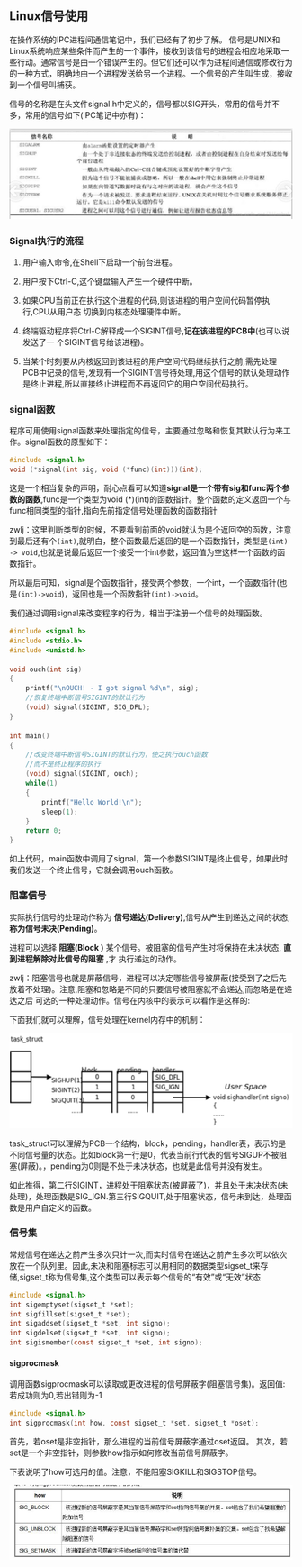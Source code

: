 ## Linux信号使用
在操作系统的IPC进程间通信笔记中，我们已经有了初步了解。
信号是UNIX和Linux系统响应某些条件而产生的一个事件，接收到该信号的进程会相应地采取一些行动。通常信号是由一个错误产生的。但它们还可以作为进程间通信或修改行为的一种方式，明确地由一个进程发送给另一个进程。一个信号的产生叫生成，接收到一个信号叫捕获。

信号的名称是在头文件signal.h中定义的，信号都以SIG开头，常用的信号并不多，常用的信号如下(IPC笔记中亦有)：

![](image/signal0.jpg)

### Signal执行的流程
1. 用户输入命令,在Shell下启动一个前台进程。

2. 用户按下Ctrl-C,这个键盘输入产生一个硬件中断。

3. 如果CPU当前正在执行这个进程的代码,则该进程的用户空间代码暂停执行,CPU从用户态 切换到内核态处理硬件中断。

4. 终端驱动程序将Ctrl-C解释成一个SIGINT信号,**记在该进程的PCB中**(也可以说发送了一 个SIGINT信号给该进程)。

5. 当某个时刻要从内核返回到该进程的用户空间代码继续执行之前,需先处理PCB中记录的信号,发现有一个SIGINT信号待处理,用这个信号的默认处理动作是终止进程,所以直接终止进程而不再返回它的用户空间代码执行。




### signal函数
程序可用使用signal函数来处理指定的信号，主要通过忽略和恢复其默认行为来工作。signal函数的原型如下：

``` c
#include <signal.h>
void (*signal(int sig, void (*func)(int)))(int);
```

这是一个相当复杂的声明，耐心点看可以知道**signal是一个带有sig和func两个参数的函数**,func是一个类型为void (*)(int)的函数指针。整个函数的定义返回一个与func相同类型的指针,指向先前指定信号处理函数的函数指针

zwlj：这里判断类型的时候，不要看到前面的void就认为是个返回空的函数，注意到最后还有个`(int)`,就明白，整个函数最后返回的是一个函数指针，类型是`(int) -> void`,也就是说最后返回一个接受一个int参数，返回值为空这样一个函数的函数指针。

所以最后可知，signal是个函数指针，接受两个参数，一个int，一个函数指针(也是`(int)->void`)，返回也是一个函数指针`(int)->void`。

我们通过调用signal来改变程序的行为，相当于注册一个信号的处理函数。

``` c
#include <signal.h>
#include <stdio.h>
#include <unistd.h>

void ouch(int sig)
{
    printf("\nOUCH! - I got signal %d\n", sig);
    //恢复终端中断信号SIGINT的默认行为
    (void) signal(SIGINT, SIG_DFL);
}

int main()
{
    //改变终端中断信号SIGINT的默认行为，使之执行ouch函数
    //而不是终止程序的执行
    (void) signal(SIGINT, ouch);
    while(1)
    {
        printf("Hello World!\n");
        sleep(1);
    }
    return 0;
}
```

如上代码，main函数中调用了signal，第一个参数SIGINT是终止信号，如果此时我们发送一个终止信号，它就会调用ouch函数。

### 阻塞信号
实际执⾏信号的处理动作称为 **信号递达(Delivery)**,信号从产⽣到递达之间的状态,**称为信号未决(Pending)**。

进程可以选择 **阻塞(Block )** 某个信号。被阻塞的信号产⽣时将保持在未决状态, **直到进程解除对此信号的阻塞** ,才 执⾏递达的动作。

zwlj：阻塞信号也就是屏蔽信号，进程可以决定哪些信号被屏蔽(接受到了之后先放着不处理)。注意,阻塞和忽略是不同的只要信号被阻塞就不会递达,⽽忽略是在递达之后 可选的⼀种处理动作。信号在内核中的表⽰可以看作是这样的:

下面我们就可以理解，信号处理在kernel内存中的机制：

![](image/signal1.jpg)

task_struct可以理解为PCB一个结构，block，pending，handler表，表示的是不同信号量的状态。比如block第一行是0，代表当前行代表的信号SIGUP不被阻塞(屏蔽)。，pending为0则是不处于未决状态，也就是此信号并没有发生。

如此推得，第二行SIGINT，进程处于阻塞状态(被屏蔽了)，并且处于未决状态(未处理)，处理函数是SIG_IGN.第三行SIGQUIT,处于阻塞状态，信号未到达，处理函数是用户自定义的函数。

### 信号集

常规信号在递达之前产⽣多次只计⼀次,⽽实时信号在递达之前产⽣多次可以依次放在⼀个队列⾥。因此,未决和阻塞标志可以⽤相同的数据类型sigset_t来存储,sigset_t称为信号集,这个类型可以表⽰每个信号的“有效”或“⽆效”状态

``` c
#include <signal.h>
int sigemptyset(sigset_t *set);
int sigfillset(sigset_t *set);
int sigaddset(sigset_t *set, int signo);
int sigdelset(sigset_t *set, int signo);
int sigismember(const sigset_t *set, int signo);
```

#### sigprocmask

调⽤函数sigprocmask可以读取或更改进程的信号屏蔽字(阻塞信号集)。返回值:若成功则为0,若出错则为-1

``` c
#include <signal.h> 
int sigprocmask(int how, const sigset_t *set, sigset_t *oset);
```

首先，若oset是非空指针，那么进程的当前信号屏蔽字通过oset返回。
其次，若set是一个非空指针，则参数how指示如何修改当前信号屏蔽字。

下表说明了how可选用的值。注意，不能阻塞SIGKILL和SIGSTOP信号。

![](image/signal2.jpg)
